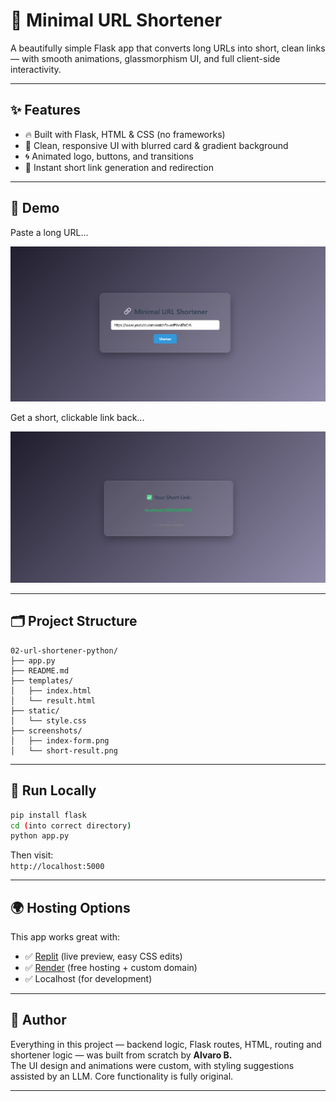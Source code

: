 # 🔗 Minimal URL Shortener

A beautifully simple Flask app that converts long URLs into short, clean links — with smooth animations, glassmorphism UI, and full client-side interactivity.

---

## ✨ Features

- 🔥 Built with Flask, HTML & CSS (no frameworks)
- 🎨 Clean, responsive UI with blurred card & gradient background
- 🌀 Animated logo, buttons, and transitions
- 🚀 Instant short link generation and redirection

---

## 📸 Demo

Paste a long URL...

![Form](./screenshots/index-form.png)

Get a short, clickable link back...

![Result](./screenshots/short-result.png)

---

## 🗂 Project Structure

```
02-url-shortener-python/
├── app.py
├── README.md
├── templates/
│   ├── index.html
│   └── result.html
├── static/
│   └── style.css
├── screenshots/
│   ├── index-form.png
│   └── short-result.png
```

---

## 🧪 Run Locally

```bash
pip install flask
cd (into correct directory)
python app.py
```

Then visit:  
`http://localhost:5000`

---

## 🌍 Hosting Options

This app works great with:

- ✅ [Replit](https://replit.com) (live preview, easy CSS edits)
- ✅ [Render](https://render.com) (free hosting + custom domain)
- ✅ Localhost (for development)

---

## 👤 Author

Everything in this project — backend logic, Flask routes, HTML, routing and shortener logic — was built from scratch by **Alvaro B.**  
The UI design and animations were custom, with styling suggestions assisted by an LLM. Core functionality is fully original.

---
